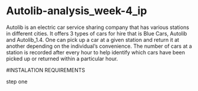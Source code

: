 # Autolib-analysis_week-4_ip
Autolib is an electric car service sharing company that has various stations in different cities. It offers 3 types of cars for hire that is Blue Cars, Autolib and Autolib_1.4. One can pick up a car at a given station and return it at another depending on the individual’s convenience. The number of cars at a station is recorded after every hour to help identify which cars have been picked up or returned within a particular hour. 

#INSTALATION REQUIREMENTS
 
step one
